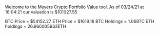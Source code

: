 Welcome to the Meyers Crypto Portfolio Value tool. 
As of 03/24/21 at 16:04:21 our valuation is $101027.55 

BTC Price = $54152.27
 ETH Price = $1618.18
BTC Holdings = 1.06BTC
 ETH holdings = 26.960005962ETH 
